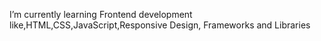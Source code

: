  I’m currently learning Frontend development like,HTML,CSS,JavaScript,Responsive Design, Frameworks and Libraries

